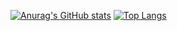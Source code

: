 [![Anurag's GitHub stats](https://github-readme-stats.vercel.app/api?username=Junbum2ya)](https://github.com/anuraghazra/github-readme-stats)
[![Top Langs](https://github-readme-stats.vercel.app/api/top-langs/?username=Junbum2ya)](https://github.com/anuraghazra/github-readme-stats)
